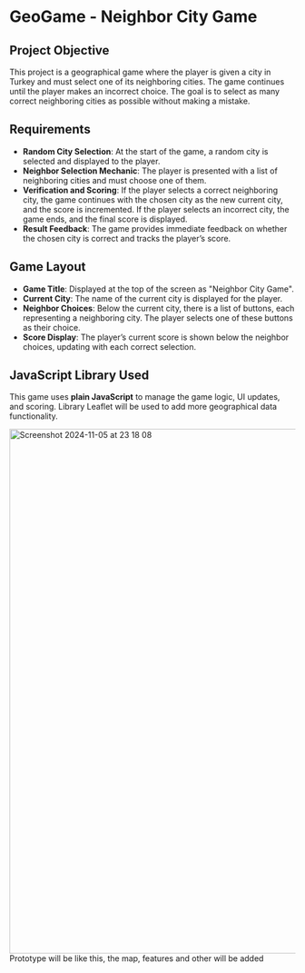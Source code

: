 # GeoGame - Neighbor City Game

## Project Objective
This project is a geographical game where the player is given a city in Turkey and must select one of its neighboring cities.
The game continues until the player makes an incorrect choice.
The goal is to select as many correct neighboring cities as possible without making a mistake.

## Requirements
- **Random City Selection**: At the start of the game, a random city is selected and displayed to the player.
- **Neighbor Selection Mechanic**: The player is presented with a list of neighboring cities and must choose one of them.
- **Verification and Scoring**: If the player selects a correct neighboring city, the game continues with the chosen city as the new current city, and the score is incremented. If the player selects an incorrect city, the game ends, and the final score is displayed.
- **Result Feedback**: The game provides immediate feedback on whether the chosen city is correct and tracks the player’s score.

## Game Layout

- **Game Title**: Displayed at the top of the screen as "Neighbor City Game".
- **Current City**: The name of the current city is displayed for the player.
- **Neighbor Choices**: Below the current city, there is a list of buttons, each representing a neighboring city. The player selects one of these buttons as their choice.
- **Score Display**: The player’s current score is shown below the neighbor choices, updating with each correct selection.

## JavaScript Library Used

This game uses **plain JavaScript** to manage the game logic, UI updates, and scoring. 
Library Leaflet will be used to add more geographical data functionality.


<img width="924" alt="Screenshot 2024-11-05 at 23 18 08" src="https://github.com/user-attachments/assets/8877cf9f-3822-4dce-9538-820b724f14fd">
Prototype will be like this, the map, features and other will be added
